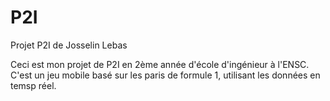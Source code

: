 # P2I
Projet P2I de Josselin Lebas

Ceci est mon projet de P2I en 2ème année d'école d'ingénieur à l'ENSC. C'est un jeu mobile basé sur les paris de formule 1, utilisant les données en temsp réel. 
